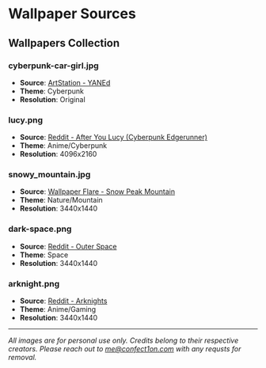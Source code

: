 # Wallpaper Sources

## Wallpapers Collection

### cyberpunk-car-girl.jpg
- **Source**: [ArtStation - YANEd](https://www.artstation.com/artwork/YANEd)
- **Theme**: Cyberpunk
- **Resolution**: Original

### lucy.png
- **Source**: [Reddit - After You Lucy (Cyberpunk Edgerunner)](https://www.reddit.com/r/wallpaper/comments/11i3gex/after_you_lucy_cyberpunk_edgerunner_4096x2160)
- **Theme**: Anime/Cyberpunk
- **Resolution**: 4096x2160

### snowy_mountain.jpg
- **Source**: [Wallpaper Flare - Snow Peak Mountain](https://www.wallpaperflare.com/snow-peak-mountain-ultrawide-space-blue-nature-scenics-nature-wallpaper-hgcw/download/3440x1440)
- **Theme**: Nature/Mountain
- **Resolution**: 3440x1440

### dark-space.png
- **Source**: [Reddit - Outer Space](https://www.reddit.com/r/WidescreenWallpaper/comments/nhuoao/outer_space_%F0%92%8C%8B_3440_1440/)
- **Theme**: Space
- **Resolution**: 3440x1440

### arknight.png
- **Source**: [Reddit - Arknights](https://www.reddit.com/r/WidescreenWallpaper/comments/nya4g0/arknight_%F0%92%8C%8B_3440_1440/)
- **Theme**: Anime/Gaming
- **Resolution**: 3440x1440

---

*All images are for personal use only. Credits belong to their respective creators. Please reach out to [me@confect1on.com](mailto:me@confect1on.com) with any requsts for removal.*